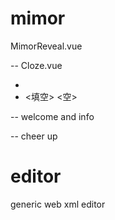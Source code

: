# mimor

MimorReveal.vue

<cloze> -- Cloze.vue

- <cloze> <blank>
- <填空> <空>

<cover> -- welcome and info

<ending> -- cheer up

# editor

generic web xml editor
